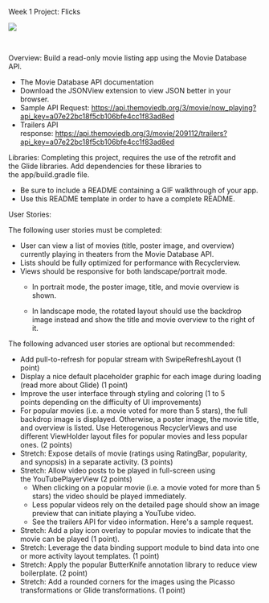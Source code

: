 Week 1 Project: Flicks

![](http://learning.coderschool.vn/course_images/_intro_to_android/movie_db1.gif)

 





Overview: Build a read-only movie listing app using the Movie Database API.

- The Movie Database API documentation
- Download the JSONView extension to view JSON better in your browser.
- Sample API Request: https://api.themoviedb.org/3/movie/now_playing?api_key=a07e22bc18f5cb106bfe4cc1f83ad8ed
- Trailers API response: https://api.themoviedb.org/3/movie/209112/trailers?api_key=a07e22bc18f5cb106bfe4cc1f83ad8ed

Libraries: Completing this project, requires the use of the retrofit and the Glide libraries. Add dependencies for these libraries to the app/build.gradle file.

- Be sure to include a README containing a GIF walkthrough of your app.
- Use this README template in order to have a complete README.

User Stories:

The following user stories must be completed:

- User can view a list of movies (title, poster image, and overview) currently playing in theaters from the Movie Database API.
- Lists should be fully optimized for performance with Recyclerview.
- Views should be responsive for both landscape/portrait mode.
	- In portrait mode, the poster image, title, and movie overview is shown.
	  
	- In landscape mode, the rotated layout should use the backdrop image instead and show the title and movie overview to the right of it.
	  

The following advanced user stories are optional but recommended:

- Add pull-to-refresh for popular stream with SwipeRefreshLayout (1 point)
- Display a nice default placeholder graphic for each image during loading (read more about Glide) (1 point)
- Improve the user interface through styling and coloring (1 to 5 points depending on the difficulty of UI improvements)
- For popular movies (i.e. a movie voted for more than 5 stars), the full backdrop image is displayed. Otherwise, a poster image, the movie title, and overview is listed. Use Heterogenous RecyclerViews and use different ViewHolder layout files for popular movies and less popular ones. (2 points)
- Stretch: Expose details of movie (ratings using RatingBar, popularity, and synopsis) in a separate activity. (3 points)
- Stretch: Allow video posts to be played in full-screen using the YouTubePlayerView (2 points)
	- When clicking on a popular movie (i.e. a movie voted for more than 5 stars) the video should be played immediately.
	- Less popular videos rely on the detailed page should show an image preview that can initiate playing a YouTube video.
	- See the trailers API for video information. Here's a sample request.
- Stretch: Add a play icon overlay to popular movies to indicate that the movie can be played (1 point).
- Stretch: Leverage the data binding support module to bind data into one or more activity layout templates. (1 point)
- Stretch: Apply the popular ButterKnife annotation library to reduce view boilerplate. (2 point)
- Stretch: Add a rounded corners for the images using the Picasso transformations or Glide transformations. (1 point)
